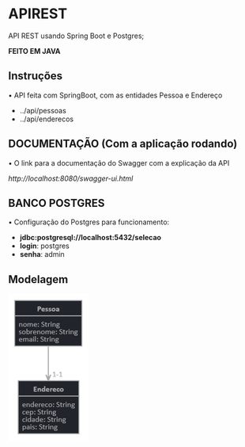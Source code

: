 # APIREST
API REST usando Spring Boot e Postgres;

**FEITO EM JAVA**
## Instruções
• API feita com SpringBoot, com as entidades Pessoa e Endereço
 - ../api/pessoas
 - ../api/enderecos
## DOCUMENTAÇÃO (Com a aplicação rodando)
• O link para a documentação do Swagger com a explicação da API

*http://localhost:8080/swagger-ui.html*

## BANCO POSTGRES
• Configuração do Postgres para funcionamento:
  - **jdbc:postgresql://localhost:5432/selecao**
  - **login**: postgres
  - **senha**: admin
## Modelagem
<img src=modelagem.png>
 
